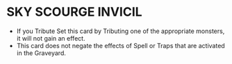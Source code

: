 
# SKY SCOURGE INVICIL

*   If you Tribute Set this card by Tributing one of the appropriate monsters, it will not gain an effect.
*   This card does not negate the effects of Spell or Traps that are activated in the Graveyard.

  